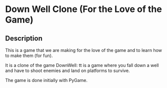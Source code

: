 # Down Well Clone (For the Love of the Game)

## Description

This is a game that we are making for the love of the game and to learn how to make them (for fun). 

It is a clone of the game DownWell: tt is a game where you fall down a well and have to shoot enemies and land on platforms to survive. 

The game is done initially with PyGame. 


